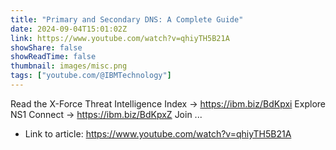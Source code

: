 ```yaml
---
title: "Primary and Secondary DNS: A Complete Guide"
date: 2024-09-04T15:01:02Z
link: https://www.youtube.com/watch?v=qhiyTH5B21A
showShare: false
showReadTime: false
thumbnail: images/misc.png
tags: ["youtube.com/@IBMTechnology"]
---
```

Read the X-Force Threat Intelligence Index → https://ibm.biz/BdKpxi Explore NS1 Connect → https://ibm.biz/BdKpxZ Join ...

- Link to article: https://www.youtube.com/watch?v=qhiyTH5B21A
